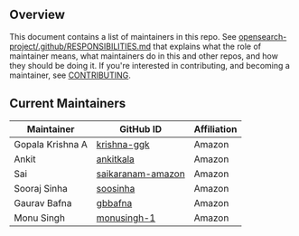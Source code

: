 ## Overview

This document contains a list of maintainers in this repo. See [opensearch-project/.github/RESPONSIBILITIES.md](https://github.com/opensearch-project/.github/blob/main/RESPONSIBILITIES.md#maintainer-responsibilities) that explains what the role of maintainer means, what maintainers do in this and other repos, and how they should be doing it. If you're interested in contributing, and becoming a maintainer, see [CONTRIBUTING](CONTRIBUTING.md).

## Current Maintainers

| Maintainer       | GitHub ID                                          | Affiliation |
|------------------| -------------------------------------------------- | ----------- |
| Gopala Krishna A | [krishna-ggk](https://github.com/krishna-ggk)      | Amazon      |
| Ankit            | [ankitkala](https://github.com/ankitkala)          | Amazon      |
| Sai              | [saikaranam-amazon](https://github.com/saikaranam-amazon) | Amazon      |
| Sooraj Sinha     | [soosinha](https://github.com/soosinha)            | Amazon      |
| Gaurav Bafna     | [gbbafna](https://github.com/gbbafna)              | Amazon      |
| Monu Singh       | [monusingh-1](https://github.com/monusingh-1)          | Amazon      |
